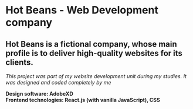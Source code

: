 # Hot Beans - Web Development company
## Hot Beans is a fictional company, whose main profile is to deliver high-quality websites for its clients.
*This project was part of my website development unit during my studies. It was designed and coded completely by me*

**Design software: AdobeXD**\
**Frontend technologies: React.js (with vanilla JavaScript), CSS**
